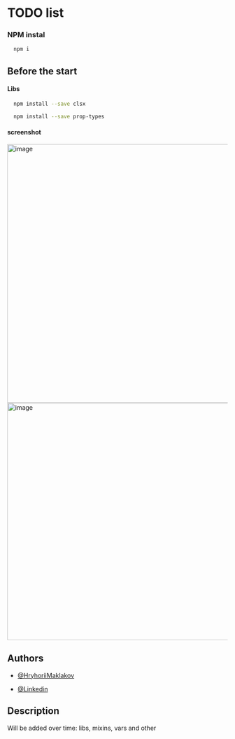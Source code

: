 
# TODO list

### NPM instal
```bash
  npm i
```


## Before the start

#### Libs 

```bash
  npm install --save clsx
```

```bash
  npm install --save prop-types
```
#### screenshot 
<img width="591" alt="image" src="https://user-images.githubusercontent.com/105268946/229571216-7c7c15ba-ec2a-4ee1-a2fe-432c7f153d6e.png">
<img width="542" alt="image" src="https://user-images.githubusercontent.com/105268946/229571292-c8043bc1-2004-4f98-a6de-97d97bc73a1b.png">




## Authors

- [@HryhoriiMaklakov](https://github.com/GregoryMaklakov)

- [@Linkedin](https://www.linkedin.com/in/grigory-maklakov-331a641ba/)
## Description

Will be added over time:  libs, mixins, vars and other

